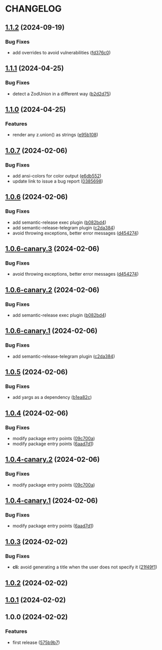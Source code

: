 # CHANGELOG

## [1.1.2](https://github.com/jackdbd/zod-to-doc/compare/v1.1.1...v1.1.2) (2024-09-19)


### Bug Fixes

* add overrides to avoid vulnerabilities ([fd376c0](https://github.com/jackdbd/zod-to-doc/commit/fd376c09b90e4bb6c9799da91348519216110254))

## [1.1.1](https://github.com/jackdbd/zod-to-doc/compare/v1.1.0...v1.1.1) (2024-04-25)


### Bug Fixes

* detect a ZodUnion in a different way ([b2d2d75](https://github.com/jackdbd/zod-to-doc/commit/b2d2d7598d129d7d0bb4dbf91057d311c352a69a))

## [1.1.0](https://github.com/jackdbd/zod-to-doc/compare/v1.0.7...v1.1.0) (2024-04-25)


### Features

* render any z.union() as strings ([e95b108](https://github.com/jackdbd/zod-to-doc/commit/e95b10849ca2e00807fcb2d1f0b7ac3b99c7d01a))

## [1.0.7](https://github.com/jackdbd/zod-to-doc/compare/v1.0.6...v1.0.7) (2024-02-06)


### Bug Fixes

* add ansi-colors for color output ([e6db552](https://github.com/jackdbd/zod-to-doc/commit/e6db552536a8d5152f1413e7de44c0d087ef6297))
* update link to issue a bug report ([0385698](https://github.com/jackdbd/zod-to-doc/commit/03856983298c6ce3071f30b7cb0a90a1ece00a7a))

## [1.0.6](https://github.com/jackdbd/zod-to-doc/compare/v1.0.5...v1.0.6) (2024-02-06)


### Bug Fixes

* add semantic-release exec plugin ([b082bd4](https://github.com/jackdbd/zod-to-doc/commit/b082bd442e4132e1d28bb631ff7b0f325ead66d3))
* add semantic-release-telegram plugin ([c2da384](https://github.com/jackdbd/zod-to-doc/commit/c2da38437aa9660e630289c9a5fe706930eae2a5))
* avoid throwing exceptions, better error messages ([d454274](https://github.com/jackdbd/zod-to-doc/commit/d4542740ffbfe3de20df8be9e00651990d600486))

## [1.0.6-canary.3](https://github.com/jackdbd/zod-to-doc/compare/v1.0.6-canary.2...v1.0.6-canary.3) (2024-02-06)


### Bug Fixes

* avoid throwing exceptions, better error messages ([d454274](https://github.com/jackdbd/zod-to-doc/commit/d4542740ffbfe3de20df8be9e00651990d600486))

## [1.0.6-canary.2](https://github.com/jackdbd/zod-to-doc/compare/v1.0.6-canary.1...v1.0.6-canary.2) (2024-02-06)


### Bug Fixes

* add semantic-release exec plugin ([b082bd4](https://github.com/jackdbd/zod-to-doc/commit/b082bd442e4132e1d28bb631ff7b0f325ead66d3))

## [1.0.6-canary.1](https://github.com/jackdbd/zod-to-doc/compare/v1.0.5...v1.0.6-canary.1) (2024-02-06)


### Bug Fixes

* add semantic-release-telegram plugin ([c2da384](https://github.com/jackdbd/zod-to-doc/commit/c2da38437aa9660e630289c9a5fe706930eae2a5))

## [1.0.5](https://github.com/jackdbd/zod-to-doc/compare/v1.0.4...v1.0.5) (2024-02-06)


### Bug Fixes

* add yargs as a dependency ([b1ea82c](https://github.com/jackdbd/zod-to-doc/commit/b1ea82c1d2dae30be2f9944f3fc3a7956fda3b8f))

## [1.0.4](https://github.com/jackdbd/zod-to-doc/compare/v1.0.3...v1.0.4) (2024-02-06)


### Bug Fixes

* modify package entry points ([09c700a](https://github.com/jackdbd/zod-to-doc/commit/09c700abc9991d6fe28040f4c18d3004d63f168d))
* modify package entry points ([6aad7d1](https://github.com/jackdbd/zod-to-doc/commit/6aad7d13e8ee7459ee8b3285a7414e0ebbe12622))

## [1.0.4-canary.2](https://github.com/jackdbd/zod-to-doc/compare/v1.0.4-canary.1...v1.0.4-canary.2) (2024-02-06)


### Bug Fixes

* modify package entry points ([09c700a](https://github.com/jackdbd/zod-to-doc/commit/09c700abc9991d6fe28040f4c18d3004d63f168d))

## [1.0.4-canary.1](https://github.com/jackdbd/zod-to-doc/compare/v1.0.3...v1.0.4-canary.1) (2024-02-06)


### Bug Fixes

* modify package entry points ([6aad7d1](https://github.com/jackdbd/zod-to-doc/commit/6aad7d13e8ee7459ee8b3285a7414e0ebbe12622))

## [1.0.3](https://github.com/jackdbd/zod-to-doc/compare/v1.0.2...v1.0.3) (2024-02-02)


### Bug Fixes

* **cli:** avoid generating a title when the user does not specify it ([21f49f1](https://github.com/jackdbd/zod-to-doc/commit/21f49f1a7307ce3221777d3316584ff8826f4d90))

## [1.0.2](https://github.com/jackdbd/zod-to-doc/compare/v1.0.1...v1.0.2) (2024-02-02)

## [1.0.1](https://github.com/jackdbd/zod-to-doc/compare/v1.0.0...v1.0.1) (2024-02-02)

## 1.0.0 (2024-02-02)

### Features

* first release ([575b9b7](https://github.com/jackdbd/zod-to-doc/commit/575b9b7da7fd3f8395ce871e0ecb0b81e3054ed4))
